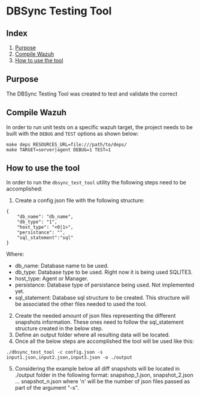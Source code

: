 # DBSync Testing Tool
## Index
1. [Purpose](#purpose)
2. [Compile Wazuh](#compile-wazuh)
3. [How to use the tool](#how-to-use-the-tool)

## Purpose
The DBSync Testing Tool was created to test and validate the correct 

## Compile Wazuh
In order to run unit tests on a specific wazuh target, the project needs to be built with the `DEBUG` and `TEST` options as shown below:
```
make deps RESOURCES_URL=file:///path/to/deps/
make TARGET=server|agent DEBUG=1 TEST=1
```

## How to use the tool
In order to run the `dbsync_test_tool` utility the following steps need to be accomplished:
1) Create a config json file with the following structure:
```
{
    "db_name": "db_name",
    "db_type": "1",
    "host_type": "<0|1>",
    "persistance": "",
    "sql_statement":"sql"
}
```
Where:
  - db_name: Database name to be used.
  - db_type: Database type to be used. Right now it is being used SQLITE3.
  - host_type: Agent or Manager.
  - persistance: Database type of persistance being used. Not implemented yet.
  - sql_statement: Database sql structure to be created. This structure will be associated the other files needed to used the tool.

2) Create the needed amount of json files representing the different snapshots information. These ones need to follow the sql_statement structure created in the below step.
3) Define an output folder where all resulting data will be located.
4) Once all the below steps are accomplished the tool will be used like this:
```
./dbsync_test_tool -c config.json -s input1.json,input2.json,input3.json -o ./output
```
5) Considering the example below all diff snapshots will be located in ./output folder in the following format: snapshop_1.json, snapshot_2.json ... snapshot_n.json where 'n' will be the number of json files passed as part of the argument "-s".

